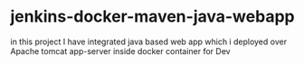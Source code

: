 # jenkins-docker-maven-java-webapp

in this project I have integrated java based web app which i deployed over Apache tomcat app-server inside docker container for Dev 
